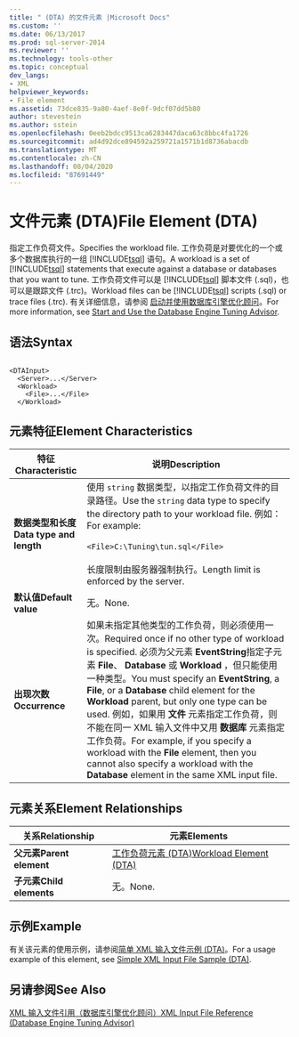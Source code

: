 ```yaml
---
title: " (DTA) 的文件元素 |Microsoft Docs"
ms.custom: ''
ms.date: 06/13/2017
ms.prod: sql-server-2014
ms.reviewer: ''
ms.technology: tools-other
ms.topic: conceptual
dev_langs:
- XML
helpviewer_keywords:
- File element
ms.assetid: 73dce835-9a80-4aef-8e0f-9dcf07dd5b80
author: stevestein
ms.author: sstein
ms.openlocfilehash: 0eeb2bdcc9513ca6283447daca63c8bbc4fa1726
ms.sourcegitcommit: ad4d92dce894592a259721a1571b1d8736abacdb
ms.translationtype: MT
ms.contentlocale: zh-CN
ms.lasthandoff: 08/04/2020
ms.locfileid: "87691449"
---
```

# <a name="file-element-dta"></a><span data-ttu-id="dc781-102">文件元素 (DTA)</span><span class="sxs-lookup"><span data-stu-id="dc781-102">File Element (DTA)</span></span>
  <span data-ttu-id="dc781-103">指定工作负荷文件。</span><span class="sxs-lookup"><span data-stu-id="dc781-103">Specifies the workload file.</span></span> <span data-ttu-id="dc781-104">工作负荷是对要优化的一个或多个数据库执行的一组 [!INCLUDE[tsql](../../includes/tsql-md.md)] 语句。</span><span class="sxs-lookup"><span data-stu-id="dc781-104">A workload is a set of [!INCLUDE[tsql](../../includes/tsql-md.md)] statements that execute against a database or databases that you want to tune.</span></span> <span data-ttu-id="dc781-105">工作负荷文件可以是 [!INCLUDE[tsql](../../includes/tsql-md.md)] 脚本文件 (.sql)，也可以是跟踪文件 (.trc)。</span><span class="sxs-lookup"><span data-stu-id="dc781-105">Workload files can be [!INCLUDE[tsql](../../includes/tsql-md.md)] scripts (.sql) or trace files (.trc).</span></span> <span data-ttu-id="dc781-106">有关详细信息，请参阅 [启动并使用数据库引擎优化顾问](../../relational-databases/performance/start-and-use-the-database-engine-tuning-advisor.md)。</span><span class="sxs-lookup"><span data-stu-id="dc781-106">For more information, see [Start and Use the Database Engine Tuning Advisor](../../relational-databases/performance/start-and-use-the-database-engine-tuning-advisor.md).</span></span>  
  
## <a name="syntax"></a><span data-ttu-id="dc781-107">语法</span><span class="sxs-lookup"><span data-stu-id="dc781-107">Syntax</span></span>  
  
```  
  
<DTAInput>  
  <Server>...</Server>  
  <Workload>  
    <File>...</File>  
  </Workload>  
```  
  
## <a name="element-characteristics"></a><span data-ttu-id="dc781-108">元素特征</span><span class="sxs-lookup"><span data-stu-id="dc781-108">Element Characteristics</span></span>  
  
|<span data-ttu-id="dc781-109">特征</span><span class="sxs-lookup"><span data-stu-id="dc781-109">Characteristic</span></span>|<span data-ttu-id="dc781-110">说明</span><span class="sxs-lookup"><span data-stu-id="dc781-110">Description</span></span>|  
|--------------------|-----------------|  
|<span data-ttu-id="dc781-111">**数据类型和长度**</span><span class="sxs-lookup"><span data-stu-id="dc781-111">**Data type and length**</span></span>|<span data-ttu-id="dc781-112">使用 `string` 数据类型，以指定工作负荷文件的目录路径。</span><span class="sxs-lookup"><span data-stu-id="dc781-112">Use the `string` data type to specify the directory path to your workload file.</span></span> <span data-ttu-id="dc781-113">例如：</span><span class="sxs-lookup"><span data-stu-id="dc781-113">For example:</span></span><br /><br /> `<File>C:\Tuning\tun.sql</File>`<br /><br /> <span data-ttu-id="dc781-114">长度限制由服务器强制执行。</span><span class="sxs-lookup"><span data-stu-id="dc781-114">Length limit is enforced by the server.</span></span>|  
|<span data-ttu-id="dc781-115">**默认值**</span><span class="sxs-lookup"><span data-stu-id="dc781-115">**Default value**</span></span>|<span data-ttu-id="dc781-116">无。</span><span class="sxs-lookup"><span data-stu-id="dc781-116">None.</span></span>|  
|<span data-ttu-id="dc781-117">**出现次数**</span><span class="sxs-lookup"><span data-stu-id="dc781-117">**Occurrence**</span></span>|<span data-ttu-id="dc781-118">如果未指定其他类型的工作负荷，则必须使用一次。</span><span class="sxs-lookup"><span data-stu-id="dc781-118">Required once if no other type of workload is specified.</span></span> <span data-ttu-id="dc781-119">必须为父元素 **EventString**指定子元素 **File**、 **Database** 或 **Workload** ，但只能使用一种类型。</span><span class="sxs-lookup"><span data-stu-id="dc781-119">You must specify an **EventString**, a **File**, or a **Database** child element for the **Workload** parent, but only one type can be used.</span></span> <span data-ttu-id="dc781-120">例如，如果用 **文件** 元素指定工作负荷，则不能在同一 XML 输入文件中又用 **数据库** 元素指定工作负荷。</span><span class="sxs-lookup"><span data-stu-id="dc781-120">For example, if you specify a workload with the **File** element, then you cannot also specify a workload with the **Database** element in the same XML input file.</span></span>|  
  
## <a name="element-relationships"></a><span data-ttu-id="dc781-121">元素关系</span><span class="sxs-lookup"><span data-stu-id="dc781-121">Element Relationships</span></span>  
  
|<span data-ttu-id="dc781-122">关系</span><span class="sxs-lookup"><span data-stu-id="dc781-122">Relationship</span></span>|<span data-ttu-id="dc781-123">元素</span><span class="sxs-lookup"><span data-stu-id="dc781-123">Elements</span></span>|  
|------------------|--------------|  
|<span data-ttu-id="dc781-124">**父元素**</span><span class="sxs-lookup"><span data-stu-id="dc781-124">**Parent element**</span></span>|[<span data-ttu-id="dc781-125">工作负荷元素 (DTA)</span><span class="sxs-lookup"><span data-stu-id="dc781-125">Workload Element &#40;DTA&#41;</span></span>](workload-element-dta.md)|  
|<span data-ttu-id="dc781-126">**子元素**</span><span class="sxs-lookup"><span data-stu-id="dc781-126">**Child elements**</span></span>|<span data-ttu-id="dc781-127">无。</span><span class="sxs-lookup"><span data-stu-id="dc781-127">None.</span></span>|  
  
## <a name="example"></a><span data-ttu-id="dc781-128">示例</span><span class="sxs-lookup"><span data-stu-id="dc781-128">Example</span></span>  
 <span data-ttu-id="dc781-129">有关该元素的使用示例，请参阅[简单 XML 输入文件示例 (DTA)](simple-xml-input-file-sample-dta.md)。</span><span class="sxs-lookup"><span data-stu-id="dc781-129">For a usage example of this element, see [Simple XML Input File Sample &#40;DTA&#41;](simple-xml-input-file-sample-dta.md).</span></span>  
  
## <a name="see-also"></a><span data-ttu-id="dc781-130">另请参阅</span><span class="sxs-lookup"><span data-stu-id="dc781-130">See Also</span></span>  
 [<span data-ttu-id="dc781-131">XML 输入文件引用（数据库引擎优化顾问）</span><span class="sxs-lookup"><span data-stu-id="dc781-131">XML Input File Reference &#40;Database Engine Tuning Advisor&#41;</span></span>](xml-input-file-reference-database-engine-tuning-advisor.md)  
  
  

